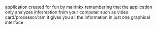 application created for fun by mairinkx
remembering that the application only analyzes information from your computer such as video card/processor/ram
it gives you all the information in just one graphical interface
